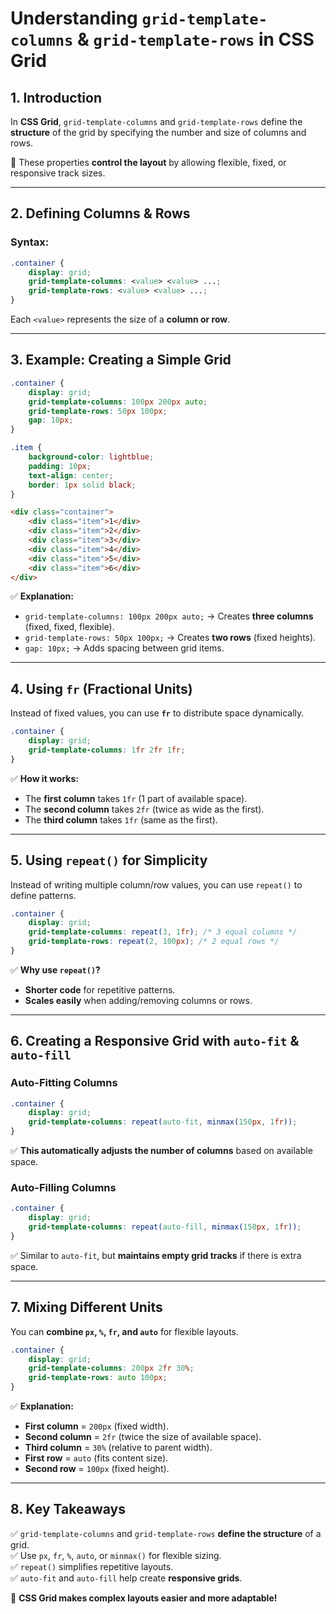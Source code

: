 # **Understanding `grid-template-columns` & `grid-template-rows` in CSS Grid**  

## **1. Introduction**  
In **CSS Grid**, `grid-template-columns` and `grid-template-rows` define the **structure** of the grid by specifying the number and size of columns and rows.  

📌 These properties **control the layout** by allowing flexible, fixed, or responsive track sizes.  

---

## **2. Defining Columns & Rows**  
### **Syntax:**  
```css
.container {
    display: grid;
    grid-template-columns: <value> <value> ...;
    grid-template-rows: <value> <value> ...;
}
```
Each `<value>` represents the size of a **column or row**.  

---

## **3. Example: Creating a Simple Grid**  
```css
.container {
    display: grid;
    grid-template-columns: 100px 200px auto;
    grid-template-rows: 50px 100px;
    gap: 10px;
}

.item {
    background-color: lightblue;
    padding: 10px;
    text-align: center;
    border: 1px solid black;
}
```
```html
<div class="container">
    <div class="item">1</div>
    <div class="item">2</div>
    <div class="item">3</div>
    <div class="item">4</div>
    <div class="item">5</div>
    <div class="item">6</div>
</div>
```
✅ **Explanation:**  
- `grid-template-columns: 100px 200px auto;` → Creates **three columns** (fixed, fixed, flexible).  
- `grid-template-rows: 50px 100px;` → Creates **two rows** (fixed heights).  
- `gap: 10px;` → Adds spacing between grid items.  

---

## **4. Using `fr` (Fractional Units)**
Instead of fixed values, you can use **`fr`** to distribute space dynamically.  

```css
.container {
    display: grid;
    grid-template-columns: 1fr 2fr 1fr;
}
```
✅ **How it works:**  
- The **first column** takes `1fr` (1 part of available space).  
- The **second column** takes `2fr` (twice as wide as the first).  
- The **third column** takes `1fr` (same as the first).  

---

## **5. Using `repeat()` for Simplicity**
Instead of writing multiple column/row values, you can use `repeat()` to define patterns.  

```css
.container {
    display: grid;
    grid-template-columns: repeat(3, 1fr); /* 3 equal columns */
    grid-template-rows: repeat(2, 100px); /* 2 equal rows */
}
```
✅ **Why use `repeat()`?**  
- **Shorter code** for repetitive patterns.  
- **Scales easily** when adding/removing columns or rows.  

---

## **6. Creating a Responsive Grid with `auto-fit` & `auto-fill`**
### **Auto-Fitting Columns**  
```css
.container {
    display: grid;
    grid-template-columns: repeat(auto-fit, minmax(150px, 1fr));
}
```
✅ **This automatically adjusts the number of columns** based on available space.  

### **Auto-Filling Columns**
```css
.container {
    display: grid;
    grid-template-columns: repeat(auto-fill, minmax(150px, 1fr));
}
```
✅ Similar to `auto-fit`, but **maintains empty grid tracks** if there is extra space.  

---

## **7. Mixing Different Units**
You can **combine `px`, `%`, `fr`, and `auto`** for flexible layouts.  

```css
.container {
    display: grid;
    grid-template-columns: 200px 2fr 30%;
    grid-template-rows: auto 100px;
}
```
✅ **Explanation:**  
- **First column** = `200px` (fixed width).  
- **Second column** = `2fr` (twice the size of available space).  
- **Third column** = `30%` (relative to parent width).  
- **First row** = `auto` (fits content size).  
- **Second row** = `100px` (fixed height).  

---

## **8. Key Takeaways**
✅ `grid-template-columns` and `grid-template-rows` **define the structure** of a grid.  
✅ Use `px`, `fr`, `%`, `auto`, or `minmax()` for flexible sizing.  
✅ `repeat()` simplifies repetitive layouts.  
✅ `auto-fit` and `auto-fill` help create **responsive grids**.  

🚀 **CSS Grid makes complex layouts easier and more adaptable!**